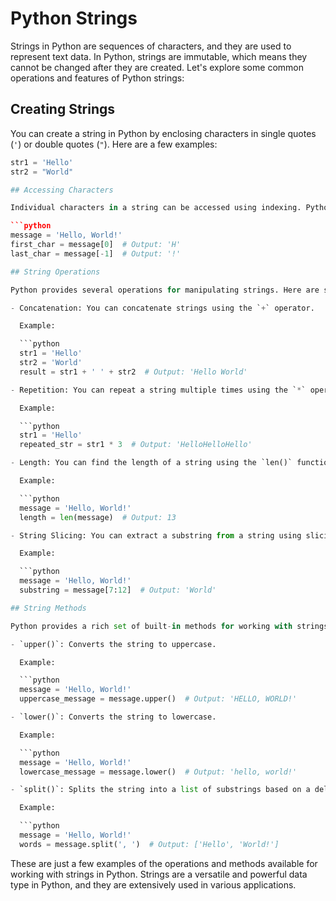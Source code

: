 # Python Strings

Strings in Python are sequences of characters, and they are used to represent text data. In Python, strings are immutable, which means they cannot be changed after they are created. Let's explore some common operations and features of Python strings:

## Creating Strings

You can create a string in Python by enclosing characters in single quotes (`'`) or double quotes (`"`). Here are a few examples:

```python
str1 = 'Hello'
str2 = "World"

## Accessing Characters

Individual characters in a string can be accessed using indexing. Python uses zero-based indexing, so the first character is at index 0. Here's an example:

```python
message = 'Hello, World!'
first_char = message[0]  # Output: 'H'
last_char = message[-1]  # Output: '!'

## String Operations

Python provides several operations for manipulating strings. Here are some commonly used operations:

- Concatenation: You can concatenate strings using the `+` operator.

  Example:

  ```python
  str1 = 'Hello'
  str2 = 'World'
  result = str1 + ' ' + str2  # Output: 'Hello World'

- Repetition: You can repeat a string multiple times using the `*` operator.

  Example:

  ```python
  str1 = 'Hello'
  repeated_str = str1 * 3  # Output: 'HelloHelloHello'

- Length: You can find the length of a string using the `len()` function.

  Example:

  ```python
  message = 'Hello, World!'
  length = len(message)  # Output: 13

- String Slicing: You can extract a substring from a string using slicing.

  Example:

  ```python
  message = 'Hello, World!'
  substring = message[7:12]  # Output: 'World'

## String Methods

Python provides a rich set of built-in methods for working with strings. Here are a few commonly used methods:

- `upper()`: Converts the string to uppercase.

  Example:

  ```python
  message = 'Hello, World!'
  uppercase_message = message.upper()  # Output: 'HELLO, WORLD!'

- `lower()`: Converts the string to lowercase.

  Example:

  ```python
  message = 'Hello, World!'
  lowercase_message = message.lower()  # Output: 'hello, world!'

- `split()`: Splits the string into a list of substrings based on a delimiter.

  Example:

  ```python
  message = 'Hello, World!'
  words = message.split(', ')  # Output: ['Hello', 'World!']
  ```

These are just a few examples of the operations and methods available for working with strings in Python. Strings are a versatile and powerful data type in Python, and they are extensively used in various applications.

